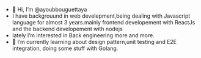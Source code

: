 - 👋 Hi, I’m @ayoubbouguettaya
- I have backgrouund in web develepment,being dealing with Javascript language for almost 3 years.mainly frontend developement 
   with ReactJs and the backend developement with nodejs
- lately I’m interested in Back engineering more and more. 
- 🌱 I’m currently learning about design pattern,unit testing and E2E integration, doing some stuff with Golang.
